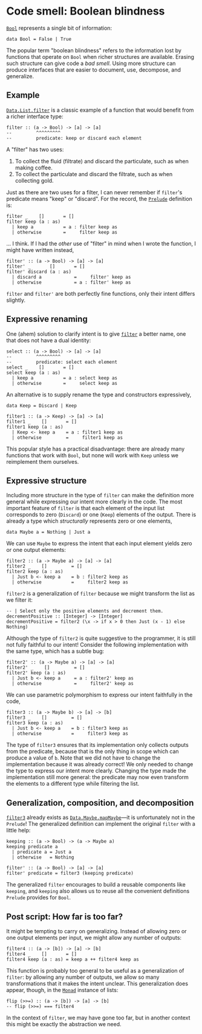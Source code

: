# Code smell: Boolean blindness

[`Bool`][Bool] represents a single bit of information:

~~~ {.haskell .ignore}
data Bool = False | True
~~~

The popular term "boolean blindness" refers to the information lost by functions that operate on `Bool` when richer structures are available.
Erasing such structure can give code a _bad smell_.
Using more structure can produce interfaces that are easier to document, use, decompose, and generalize.

## Example

[`Data.List.filter`][Data.List.filter] is a classic example of a function that would benefit from a richer interface type:

``` {.haskell .ignore}
filter :: (a -> Bool) -> [a] -> [a]
--         ^^^^^^^^^
--         predicate: keep or discard each element
```

A "filter" has two uses:

1. To collect the fluid (filtrate) and discard the particulate, such as when making coffee.
1. To collect the particulate and discard the filtrate, such as when collecting gold.

Just as there are two uses for a filter, I can never remember if `filter`'s predicate means "keep" or "discard".
For the record, the [`Prelude`][Prelude] definition is:

``` {#filter .haskell .ignore}
filter _    []       = []
filter keep (a : as)
  | keep a           = a : filter keep as
  | otherwise        =     filter keep as
```

... I think.
If I had the _other_ use of "filter" in mind when I wrote the function, I might have written instead,

``` {#filter-prime .haskell .ignore}
filter' :: (a -> Bool) -> [a] -> [a]
filter' _       []       = []
filter' discard (a : as)
  | discard a            =     filter' keep as
  | otherwise            = a : filter' keep as
```

`filter` and `filter'` are both perfectly fine functions, only their intent differs slightly.

## Expressive renaming

One (ahem) solution to clarify intent is to give [`filter`](#filter) a better name, one that does not have a dual identity:

``` {#select .haskell}
select :: (a -> Bool) -> [a] -> [a]
--         ^^^^^^^^^
--         predicate: select each element
select _    []       = []
select keep (a : as)
  | keep a           = a : select keep as
  | otherwise        =     select keep as
```

An alternative is to supply rename the type and constructors expressively,

``` {#filter1 .haskell}
data Keep = Discard | Keep

filter1 :: (a -> Keep) -> [a] -> [a]
filter1 _    []       = []
filter1 keep (a : as)
  | Keep <- keep a    = a : filter1 keep as
  | otherwise         =     filter1 keep as
```

This popular style has a practical disadvantage:
there are already many functions that work with `Bool`,
but none will work with `Keep` unless we reimplement them ourselves.

## Expressive structure

Including more structure in the type of `filter` can make the definition more general while expressing our intent more clearly in the code.
The most important feature of `filter` is that each element of the input list corresponds to zero (`Discard`) or one (`Keep`) elements of the output.
There is already a type which _structurally_ represents zero or one elements,

``` {.haskell .ignore}
data Maybe a = Nothing | Just a
```

We can use `Maybe` to express the intent that each input element yields zero or one output elements:

``` {#filter2 .haskell}
filter2 :: (a -> Maybe a) -> [a] -> [a]
filter2 _    []         = []
filter2 keep (a : as)
  | Just b <- keep a    = b : filter2 keep as
  | otherwise           =     filter2 keep as
```

`filter2` is a generalization of `filter` because we might transform the list as we filter it:

``` {#decrementPositive .haskell}
-- | Select only the positive elements and decrement them.
decrementPositive :: [Integer] -> [Integer]
decrementPositive = filter2 (\x -> if x > 0 then Just (x - 1) else Nothing)
```

Although the type of `filter2` is quite suggestive to the programmer, it is still not fully faithful to our intent!
Consider the following implementation with the same type, which has a subtle bug:

``` {#filter2-prime .haskell}
filter2' :: (a -> Maybe a) -> [a] -> [a]
filter2' _    []         = []
filter2' keep (a : as)
  | Just b <- keep a     = a : filter2' keep as
  | otherwise            =     filter2' keep as
```

We can use parametric polymorphism to express our intent faithfully in the code,

``` {#filter3 .haskell}
filter3 :: (a -> Maybe b) -> [a] -> [b]
filter3 _    []         = []
filter3 keep (a : as)
  | Just b <- keep a    = b : filter3 keep as
  | otherwise           =     filter3 keep as
```

The type of `filter3` ensures that its implementation only collects outputs from the predicate, because that is the only thing in scope which can produce a value of `b`.
Note that we did not have to change the implementation because it was already correct!
We only needed to change the type to express our intent more clearly.
Changing the type made the implementation still more general:
the predicate may now even transform the elements to a different type while filtering the list.

## Generalization, composition, and decomposition

[`filter3`](#filter3) already exists as [`Data.Maybe.mapMaybe`][Data.Maybe.mapMaybe]—it is unfortunately not in the `Prelude`!
The generalized definition can implement the original `filter` with a little help:

``` {#keeping-filter .haskell}
keeping :: (a -> Bool) -> (a -> Maybe a)
keeping predicate a
  | predicate a = Just a
  | otherwise   = Nothing

filter' :: (a -> Bool) -> [a] -> [a]
filter' predicate = filter3 (keeping predicate)
```

The generalized `filter` encourages to build a reusable components like `keeping`,
and `keeping` also allows us to reuse all the convenient definitions `Prelude` provides for `Bool`.

## Post script: How far is too far?

It might be tempting to carry on generalizing.
Instead of allowing zero or one output elements per input, we might allow any number of outputs:

``` {#filter4 .haskell}
filter4 :: (a -> [b]) -> [a] -> [b]
filter4 _    []       = []
filter4 keep (a : as) = keep a ++ filter4 keep as
```

This function is probably too general to be useful as a generalization of `filter`:
by allowing any number of outputs, we allow so many transformations that it makes the intent unclear.
This generalization does appear, though, in the [`Monad`][Monad] instance of lists:

``` {#flip-bind .haskell .ignore}
flip (>>=) :: (a -> [b]) -> [a] -> [b]
-- flip (>>=) === filter4
```

In the context of `filter`, we may have gone too far, but in another context this might be exactly the abstraction we need.

[Bool]: http://hackage.haskell.org/package/base-4.12.0.0/docs/Prelude.html#t:Bool
[Data.List.filter]: http://hackage.haskell.org/package/base-4.12.0.0/docs/Data-List.html#v:filter
[Prelude]: http://hackage.haskell.org/package/base-4.12.0.0/docs/Prelude.html
[Data.Maybe.mapMaybe]: http://hackage.haskell.org/package/base-4.12.0.0/docs/Data-Maybe.html#v:mapMaybe
[Monad]: http://hackage.haskell.org/package/base-4.12.0.0/docs/Control-Monad.html#t:Monad

